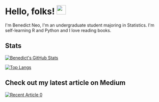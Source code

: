 # Hello, folks! <img src="https://raw.githubusercontent.com/MartinHeinz/MartinHeinz/master/wave.gif" width="30px">

I'm Benedict Neo, I'm an undergraduate student majoring in Statistics. I'm self-learning R and Python and I love reading books. 

## Stats

[![Benedict's GitHub Stats](https://github-readme-stats.vercel.app/api?username=benthecoder&count_private=true&show_icons=true&theme=midnight-purple&hide_rank=false)](https://github.com/anuraghazra/github-readme-stats)

[![Top Langs](https://github-readme-stats.vercel.app/api/top-langs/?username=benthecoder&layout=compact)](https://github.com/anuraghazra/github-readme-stats)

## Check out my latest article on Medium

<a target="_blank" href="https://github-readme-medium-recent-article.vercel.app/medium/@benthecoder07/0"><img src="https://github-readme-medium-recent-article.vercel.app/medium/@benthecoder07/0" alt="Recent Article 0">
